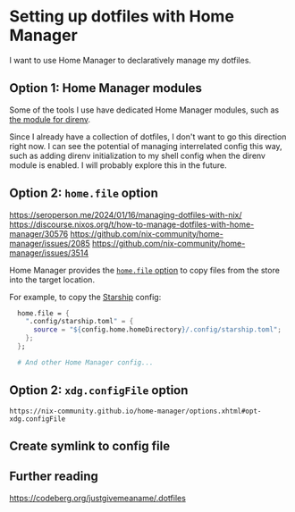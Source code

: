 # Setting up dotfiles with Home Manager

I want to use Home Manager to declaratively manage my dotfiles.

## Option 1: Home Manager modules

Some of the tools I use have dedicated Home Manager modules,
such as [the module for direnv](https://github.com/LnL7/nix-darwin/blob/master/modules/programs/direnv.nix).

Since I already have a collection of dotfiles, I don't want to go this direction right now.
I can see the potential of managing interrelated config this way,
such as adding direnv initialization to my shell config when the direnv module is enabled.
I will probably explore this in the future.

## Option 2: `home.file` option

https://seroperson.me/2024/01/16/managing-dotfiles-with-nix/
https://discourse.nixos.org/t/how-to-manage-dotfiles-with-home-manager/30576
https://github.com/nix-community/home-manager/issues/2085
https://github.com/nix-community/home-manager/issues/3514

Home Manager provides the [`home.file` option](https://nix-community.github.io/home-manager/options.xhtml#opt-home.file) to copy files from the store into the target location.

For example, to copy the [Starship](https://starship.rs/) config:

```nix
  home.file = {
    ".config/starship.toml" = {
      source = "${config.home.homeDirectory}/.config/starship.toml";
    };
  };

  # And other Home Manager config...
```

## Option 2: `xdg.configFile` option

`https://nix-community.github.io/home-manager/options.xhtml#opt-xdg.configFile`

## Create symlink to config file

## Further reading

https://codeberg.org/justgivemeaname/.dotfiles
